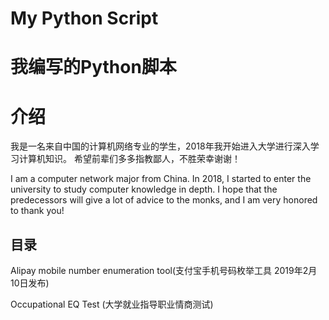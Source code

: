 # My Python Script
# 我编写的Python脚本
# 介绍
 我是一名来自中国的计算机网络专业的学生，2018年我开始进入大学进行深入学习计算机知识。
希望前辈们多多指教鄙人，不胜荣幸谢谢！
 
I am a computer network major from China. In 2018, I started to enter the university to study computer knowledge in depth.
I hope that the predecessors will give a lot of advice to the monks, and I am very honored to thank you!






## 目录
Alipay mobile number enumeration tool(支付宝手机号码枚举工具 2019年2月10日发布)


Occupational EQ Test	(大学就业指导职业情商测试)
